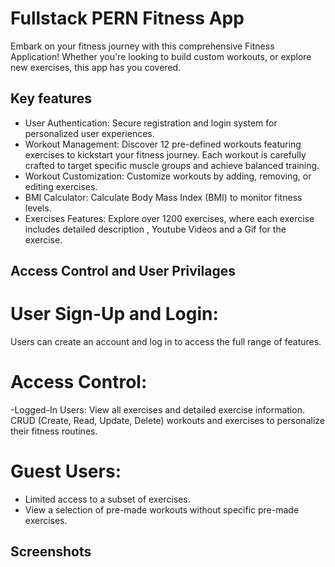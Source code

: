 # Fullstack PERN Fitness App 
Embark on your fitness journey with this comprehensive Fitness Application! Whether you're looking to build custom workouts, or explore new exercises, this app has you covered.
## Key features
- User Authentication: Secure registration and login system for personalized user experiences. 
- Workout Management: Discover 12 pre-defined workouts featuring exercises to kickstart your fitness journey.
Each workout is carefully crafted to target specific muscle groups and achieve balanced training.
- Workout Customization: Customize workouts by adding, removing, or editing exercises.
- BMI Calculator: Calculate Body Mass Index (BMI) to monitor fitness levels.
- Exercises Features: Explore over 1200 exercises, where each exercise includes detailed description , Youtube Videos and a Gif for the exercise.
## Access Control and User Privilages
# User Sign-Up and Login:
Users can create an account and log in to access the full range of features.
# Access Control:
-Logged-In Users:
View all exercises and detailed exercise information.
CRUD (Create, Read, Update, Delete) workouts and exercises to personalize their fitness routines.
# Guest Users:
- Limited access to a subset of exercises.
- View a selection of pre-made workouts without specific pre-made exercises.
 ## Screenshots
 
